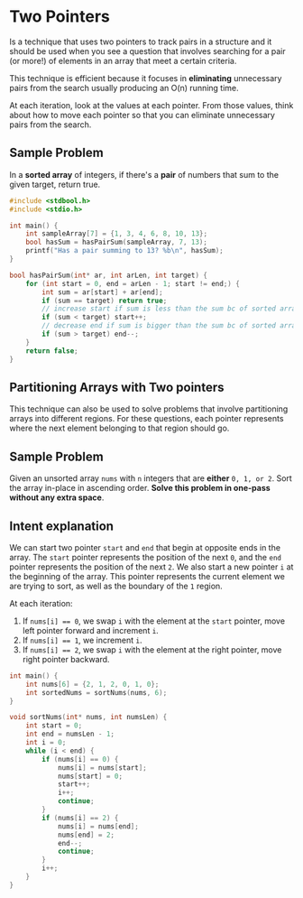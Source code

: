# Two Pointers
Is a technique that uses two pointers to track pairs in a structure and it should be used when you see a question that involves searching for a pair (or more!) of elements in an array that meet a certain criteria.

This technique is efficient because it focuses in **eliminating** unnecessary pairs from the search usually producing an O(n) running time.

At each iteration, look at the values at each pointer. From those values, think about how to move each pointer so that you can eliminate unnecessary pairs from the search.
## Sample Problem
In a **sorted array** of integers, if there's a **pair** of numbers that sum to the given target, return true.
```C
#include <stdbool.h>
#include <stdio.h>

int main() {
	int sampleArray[7] = {1, 3, 4, 6, 8, 10, 13};
	bool hasSum = hasPairSum(sampleArray, 7, 13);
	printf("Has a pair summing to 13? %b\n", hasSum);
}

bool hasPairSum(int* ar, int arLen, int target) {
	for (int start = 0, end = arLen - 1; start != end;) {
		int sum = ar[start] + ar[end];
		if (sum == target) return true;
		// increase start if sum is less than the sum bc of sorted array constraint.
		if (sum < target) start++;
		// decrease end if sum is bigger than the sum bc of sorted array constraint.
		if (sum > target) end--;
	}
	return false;
}
```
## Partitioning Arrays with Two pointers
This technique can also be used to solve problems that involve partitioning arrays into different regions. For these questions, each pointer represents where the next element belonging to that region should go.
## Sample Problem
Given an unsorted array `nums` with `n` integers that are **either** `0, 1, or 2`. Sort the array in-place in ascending order. **Solve this problem in one-pass without any extra space**.
## Intent explanation
We can start two pointer `start` and `end` that begin at opposite ends in the array.
The `start` pointer represents the position of the next `0`, and the `end` pointer represents the position of the next `2`.
We also start a new pointer `i` at the beginning of the array. This pointer represents the current element we are trying to sort, as well as the boundary of the `1` region.

At each iteration:
1. If `nums[i] == 0`, we swap `i` with the element at the `start` pointer, move left pointer forward and increment `i`.
2. If `nums[i] == 1`, we increment `i`.
3. If `nums[i] == 2`, we swap `i` with the element at the right pointer, move right pointer backward.
```C
int main() {
	int nums[6] = {2, 1, 2, 0, 1, 0};
	int sortedNums = sortNums(nums, 6);
}

void sortNums(int* nums, int numsLen) {
	int start = 0;
	int end = numsLen - 1;
	int i = 0;
	while (i < end) {
		if (nums[i] == 0) {
			nums[i] = nums[start];
			nums[start] = 0;
			start++;
			i++;
			continue;
		}
		if (nums[i] == 2) {
			nums[i] = nums[end];
			nums[end] = 2;
			end--;
			continue;
		}
		i++;
	}
}
```